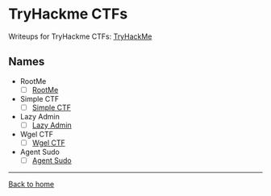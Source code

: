# TryHackme CTFs

Writeups for TryHackme CTFs: [TryHackMe](<https://www.tryhackme.com>)

## Names

- RootMe
   - [ ] [RootMe](<https://github.com/saucea/CTFs/blob/main/TryHackMe/RootMe/RootMe.md>)
 
- Simple CTF
   - [ ] [Simple CTF](<https://github.com/saucea/CTFs/blob/main/TryHackMe/Simple%20CTF/Simple%20CTF.md>)
 
- Lazy Admin
   - [ ] [Lazy Admin](<https://github.com/saucea/CTFs/blob/main/TryHackMe/Lazy%20Admin/LazyAdmin.md>)

- Wgel CTF
   - [ ] [Wgel CTF](<https://github.com/saucea/CTFs/blob/main/TryHackMe/Wgel%20CTF/WgelCTF.md>)

- Agent Sudo
   - [ ] [Agent Sudo](<https://github.com/saucea/CTFs/blob/main/TryHackMe/Agent%20Sudo/AgentSudo.md>)
 
---
[Back to home](<https://github.com/saucea/CTFs/blob/main/README.md>)
